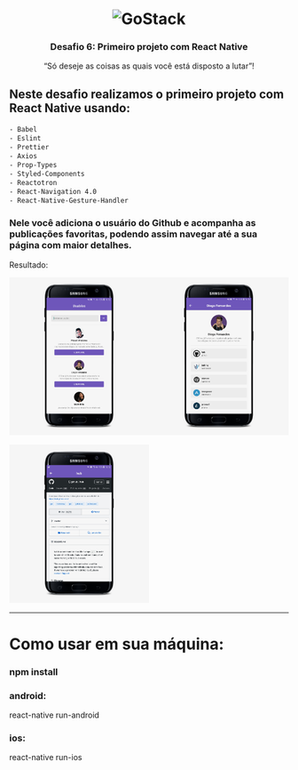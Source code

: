 <h1 align="center">
    <img alt="GoStack" src="https://rocketseat-cdn.s3-sa-east-1.amazonaws.com/bootcamp-header.png" width="200px" />
</h1>

<h3 align="center">
  Desafio 6: Primeiro projeto com React Native
</h3>

<p align="center">“Só deseje as coisas as quais você está disposto a lutar”!</p>

###

## Neste desafio realizamos o primeiro projeto com React Native usando:

    - Babel
    - Eslint
    - Prettier
    - Axios
    - Prop-Types
    - Styled-Components
    - Reactotron
    - React-Navigation 4.0
    - React-Native-Gesture-Handler

### Nele você adiciona o usuário do Github e acompanha as publicações favoritas, podendo assim navegar até a sua página com maior detalhes.

Resultado:

<img src="https://github.com/MicaelliMedeiros/desafio-modulo06/blob/master/.github/exemple-android-01.png" width="50%"><img src="https://github.com/MicaelliMedeiros/desafio-modulo06/blob/master/.github/exemple-android-02.png" width="50%">

<img src="https://github.com/MicaelliMedeiros/desafio-modulo06/blob/master/.github/exemple-android-03.png" width="50%">

-----------

# Como usar em sua máquina:

### npm install

### android:
react-native run-android

### ios:
react-native run-ios
